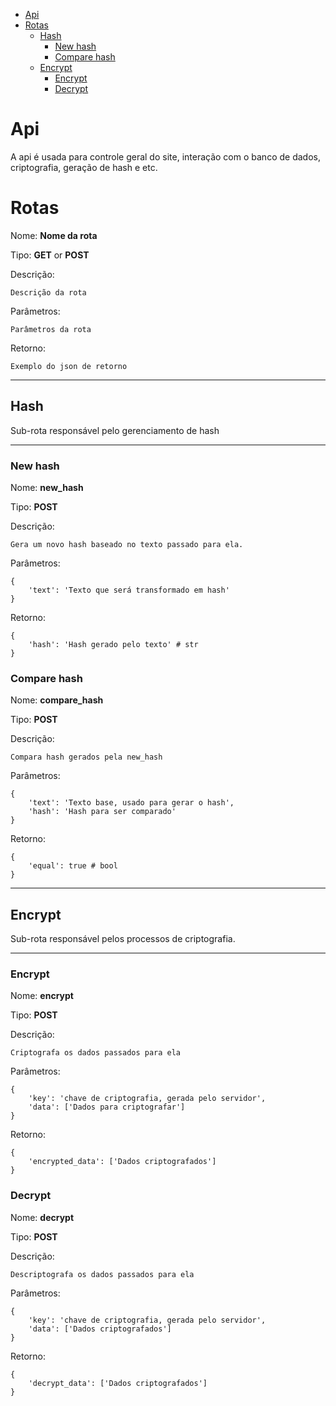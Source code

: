 - [Api](#api)
- [Rotas](#rotas)
  - [Hash](#hash)
    - [New hash](#new-hash)
    - [Compare hash](#compare-hash)
  - [Encrypt](#encrypt)
    - [Encrypt](#encrypt-1)
    - [Decrypt](#decrypt)

# Api

A api é usada para controle geral do site, interação com o banco de dados, criptografia, geração de hash e etc.

# Rotas

Nome: **Nome da rota**

Tipo: **GET** or **POST**

Descrição:

    Descrição da rota

Parâmetros:

    Parâmetros da rota

Retorno:

    Exemplo do json de retorno

****

## Hash

Sub-rota responsável pelo gerenciamento de hash

****

### New hash

Nome: **new_hash**

Tipo: **POST**

Descrição:

    Gera um novo hash baseado no texto passado para ela.

Parâmetros:

    {
        'text': 'Texto que será transformado em hash'
    }

Retorno:

    {
        'hash': 'Hash gerado pelo texto' # str
    }

### Compare hash

Nome: **compare_hash**

Tipo: **POST**

Descrição:

    Compara hash gerados pela new_hash

Parâmetros:

    {
        'text': 'Texto base, usado para gerar o hash',
        'hash': 'Hash para ser comparado'
    }

Retorno:

    {
        'equal': true # bool
    }

****

## Encrypt

Sub-rota responsável pelos processos de criptografia.

****

### Encrypt

Nome: **encrypt**

Tipo: **POST**

Descrição:

    Criptografa os dados passados para ela

Parâmetros:

    {
        'key': 'chave de criptografia, gerada pelo servidor',
        'data': ['Dados para criptografar']
    }

Retorno:

    {
        'encrypted_data': ['Dados criptografados']
    }

### Decrypt

Nome: **decrypt**

Tipo: **POST**

Descrição:

    Descriptografa os dados passados para ela

Parâmetros:

    {
        'key': 'chave de criptografia, gerada pelo servidor',
        'data': ['Dados criptografados']
    }

Retorno:

    {
        'decrypt_data': ['Dados criptografados']
    }